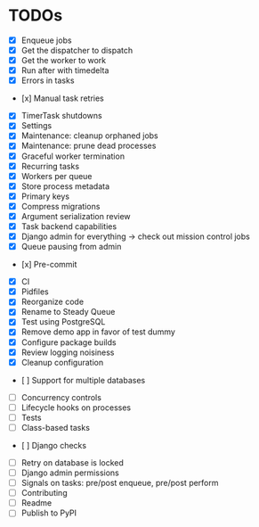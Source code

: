 
# TODOs

- [x] Enqueue jobs
- [x] Get the dispatcher to dispatch
- [x] Get the worker to work
- [x] Run after with timedelta
- [x] Errors in tasks
- [x] Manual task retries
- [x] TimerTask shutdowns
- [x] Settings
- [x] Maintenance: cleanup orphaned jobs
- [x] Maintenance: prune dead processes
- [x] Graceful worker termination
- [x] Recurring tasks
- [x] Workers per queue
- [x] Store process metadata
- [x] Primary keys
- [x] Compress migrations
- [x] Argument serialization review
- [x] Task backend capabilities
- [x] Django admin for everything -> check out mission control jobs
- [x] Queue pausing from admin
- [x] Pre-commit
- [x] CI
- [x] Pidfiles
- [x] Reorganize code
- [x] Rename to Steady Queue
- [x] Test using PostgreSQL
- [x] Remove demo app in favor of test dummy
- [x] Configure package builds
- [x] Review logging noisiness
- [x] Cleanup configuration
- [ ] Support for multiple databases
- [ ] Concurrency controls
- [ ] Lifecycle hooks on processes
- [ ] Tests
- [ ] Class-based tasks
- [ ] Django checks
- [ ] Retry on database is locked
- [ ] Django admin permissions
- [ ] Signals on tasks: pre/post enqueue, pre/post perform
- [ ] Contributing
- [ ] Readme
- [ ] Publish to PyPI
